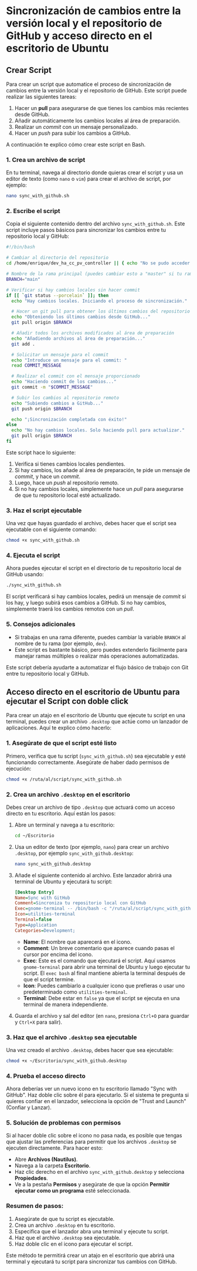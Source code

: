 # Sincronización de cambios entre la versión local y el repositorio de GitHub y acceso directo en el escritorio de Ubuntu

## Crear Script
Para crear un script que automatice el proceso de sincronización de cambios entre la versión local y el repositorio de GitHub. Este script puede realizar las siguientes tareas:

1. Hacer un **pull** para asegurarse de que tienes los cambios más recientes desde GitHub.
2. Añadir automáticamente los cambios locales al área de preparación.
3. Realizar un *commit* con un mensaje personalizado.
4. Hacer un *push* para subir los cambios a GitHub.

A continuación te explico cómo crear este script en Bash.

### 1. **Crea un archivo de script**

En tu terminal, navega al directorio donde quieras crear el script y usa un editor de texto (como `nano` o `vim`) para crear el archivo de script, por ejemplo:

```bash
nano sync_with_github.sh
```

### 2. **Escribe el script**

Copia el siguiente contenido dentro del archivo `sync_with_github.sh`. Este script incluye pasos básicos para sincronizar los cambios entre tu repositorio local y GitHub:

```bash
#!/bin/bash

# Cambiar al directorio del repositorio
cd /home/enrique/dev_ha_cc_pv_controller || { echo "No se pudo acceder al directorio /home/enrique/dev_ha_cc_pv_controller"; exit 1; }

# Nombre de la rama principal (puedes cambiar esto a "master" si tu rama principal se llama así)
BRANCH="main"

# Verificar si hay cambios locales sin hacer commit
if [[ `git status --porcelain` ]]; then
  echo "Hay cambios locales. Iniciando el proceso de sincronización."

  # Hacer un git pull para obtener los últimos cambios del repositorio remoto
  echo "Obteniendo los últimos cambios desde GitHub..."
  git pull origin $BRANCH

  # Añadir todos los archivos modificados al área de preparación
  echo "Añadiendo archivos al área de preparación..."
  git add .

  # Solicitar un mensaje para el commit
  echo "Introduce un mensaje para el commit: "
  read COMMIT_MESSAGE

  # Realizar el commit con el mensaje proporcionado
  echo "Haciendo commit de los cambios..."
  git commit -m "$COMMIT_MESSAGE"

  # Subir los cambios al repositorio remoto
  echo "Subiendo cambios a GitHub..."
  git push origin $BRANCH

  echo "¡Sincronización completada con éxito!"
else
  echo "No hay cambios locales. Solo haciendo pull para actualizar."
  git pull origin $BRANCH
fi

```

Este script hace lo siguiente:
1. Verifica si tienes cambios locales pendientes.
2. Si hay cambios, los añade al área de preparación, te pide un mensaje de *commit*, y hace un *commit*.
3. Luego, hace un *push* al repositorio remoto.
4. Si no hay cambios locales, simplemente hace un *pull* para asegurarse de que tu repositorio local esté actualizado.

### 3. **Haz el script ejecutable**

Una vez que hayas guardado el archivo, debes hacer que el script sea ejecutable con el siguiente comando:

```bash
chmod +x sync_with_github.sh
```

### 4. **Ejecuta el script**

Ahora puedes ejecutar el script en el directorio de tu repositorio local de GitHub usando:

```bash
./sync_with_github.sh
```

El script verificará si hay cambios locales, pedirá un mensaje de *commit* si los hay, y luego subirá esos cambios a GitHub. Si no hay cambios, simplemente traerá los cambios remotos con un *pull*.

### 5. **Consejos adicionales**

- Si trabajas en una rama diferente, puedes cambiar la variable `BRANCH` al nombre de tu rama (por ejemplo, `dev`).
- Este script es bastante básico, pero puedes extenderlo fácilmente para manejar ramas múltiples o realizar más operaciones automatizadas.

Este script debería ayudarte a automatizar el flujo básico de trabajo con Git entre tu repositorio local y GitHub.

## Acceso directo en el escritorio de Ubuntu para ejecutar el Script con doble click

Para crear un atajo en el escritorio de Ubuntu que ejecute tu script en una terminal, puedes crear un archivo `.desktop` que actúe como un lanzador de aplicaciones. Aquí te explico cómo hacerlo:

### 1. **Asegúrate de que el script esté listo**

Primero, verifica que tu script (`sync_with_github.sh`) sea ejecutable y esté funcionando correctamente. Asegúrate de haber dado permisos de ejecución:

```bash
chmod +x /ruta/al/script/sync_with_github.sh
```

### 2. **Crea un archivo `.desktop` en el escritorio**

Debes crear un archivo de tipo `.desktop` que actuará como un acceso directo en tu escritorio. Aquí están los pasos:

1. Abre un terminal y navega a tu escritorio:

   ```bash
   cd ~/Escritorio
   ```

2. Usa un editor de texto (por ejemplo, `nano`) para crear un archivo `.desktop`, por ejemplo `sync_with_github.desktop`:

   ```bash
   nano sync_with_github.desktop
   ```

3. Añade el siguiente contenido al archivo. Este lanzador abrirá una terminal de Ubuntu y ejecutará tu script:

   ```ini
   [Desktop Entry]
   Name=Sync with GitHub
   Comment=Sincroniza tu repositorio local con GitHub
   Exec=gnome-terminal -- /bin/bash -c "/ruta/al/script/sync_with_github.sh; exec bash"
   Icon=utilities-terminal
   Terminal=false
   Type=Application
   Categories=Development;
   ```

   - **Name**: El nombre que aparecerá en el icono.
   - **Comment**: Un breve comentario que aparece cuando pasas el cursor por encima del icono.
   - **Exec**: Este es el comando que ejecutará el script. Aquí usamos `gnome-terminal` para abrir una terminal de Ubuntu y luego ejecutar tu script. El `exec bash` al final mantiene abierta la terminal después de que el script termine.
   - **Icon**: Puedes cambiarlo a cualquier icono que prefieras o usar uno predeterminado como `utilities-terminal`.
   - **Terminal**: Debe estar en `false` ya que el script se ejecuta en una terminal de manera independiente.

4. Guarda el archivo y sal del editor (en `nano`, presiona `Ctrl+O` para guardar y `Ctrl+X` para salir).

### 3. **Haz que el archivo `.desktop` sea ejecutable**

Una vez creado el archivo `.desktop`, debes hacer que sea ejecutable:

```bash
chmod +x ~/Escritorio/sync_with_github.desktop
```

### 4. **Prueba el acceso directo**

Ahora deberías ver un nuevo icono en tu escritorio llamado "Sync with GitHub". Haz doble clic sobre él para ejecutarlo. Si el sistema te pregunta si quieres confiar en el lanzador, selecciona la opción de "Trust and Launch" (Confiar y Lanzar).

### 5. **Solución de problemas con permisos**

Si al hacer doble clic sobre el icono no pasa nada, es posible que tengas que ajustar las preferencias para permitir que los archivos `.desktop` se ejecuten directamente. Para hacer esto:

- Abre **Archivos (Nautilus)**.
- Navega a la carpeta **Escritorio**.
- Haz clic derecho en el archivo `sync_with_github.desktop` y selecciona **Propiedades**.
- Ve a la pestaña **Permisos** y asegúrate de que la opción **Permitir ejecutar como un programa** esté seleccionada.

### Resumen de pasos:
1. Asegúrate de que tu script es ejecutable.
2. Crea un archivo `.desktop` en tu escritorio.
3. Especifica que el lanzador abra una terminal y ejecute tu script.
4. Haz que el archivo `.desktop` sea ejecutable.
5. Haz doble clic en el icono para ejecutar el script.

Este método te permitirá crear un atajo en el escritorio que abrirá una terminal y ejecutará tu script para sincronizar tus cambios con GitHub.
